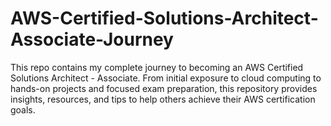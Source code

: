 # AWS-Certified-Solutions-Architect-Associate-Journey
This repo contains my complete journey to becoming an AWS Certified Solutions Architect - Associate. From initial exposure to cloud computing to hands-on projects and focused exam preparation, this repository provides insights, resources, and tips to help others achieve their AWS certification goals.
